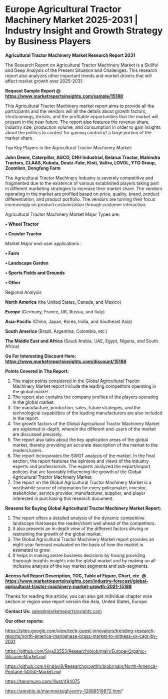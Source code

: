 # Europe Agricultural Tractor Machinery Market 2025-2031 | Industry Insight and Growth Strategy by Business Players

<strong>Agricultural Tractor Machinery Market Research Report 2031</strong>

The Research Report on Agricultural Tractor Machinery Market is a Skillful and Deep Analysis of the Present Situation and Challenges. This research report also analyzes other important trends and market drivers that will affect market growth over 2025-2031.

<strong>Request Sample Report @ <a href=https://www.marketreportsinsights.com/sample/15188>https://www.marketreportsinsights.com/sample/15188</a></strong>

This Agricultural Tractor Machinery market report aims to provide all the participants and the vendors will all the details about growth factors, shortcomings, threats, and the profitable opportunities that the market will present in the near future. The report also features the revenue share, industry size, production volume, and consumption in order to gain insights about the politics to contest for gaining control of a large portion of the market share.

Top Key Players in the Agricultural Tractor Machinery Market:

<strong>John Deere, Caterpillar, AGCO, CNH Industrial, Belarus Tractor, Mahindra Tractors, CLAAS, Kubota, Deutz-Fahr, Kioti, Valtra, LOVOL, YTO Group, Zoomlion, Dongfeng Farm</strong>

The Agricultural Tractor Machinery Industry is severely competitive and fragmented due to the existence of various established players taking part in different marketing strategies to increase their market share. The vendors operating in the market are profiled based on price, quality, brand, product differentiation, and product portfolio. The vendors are turning their focus increasingly on product customization through customer interaction.

Agricultural Tractor Machinery Market Major Types are:

<strong>• Wheel Tractor

• Crawler Tractor</strong>

Market Major end-user applications :

<strong>• Farm

• Landscape Garden

• Sports Fields and Grounds

• Other</strong>

Regional Analysis

</u><strong><b>North America</b></strong> (the United States, Canada, and Mexico)

<strong><b>Europe </b></strong>(Germany, France, UK, Russia, and Italy)

<strong><b>Asia-Pacific</b></strong> (China, Japan, Korea, India, and Southeast Asia)

<strong><b>South America</b></strong> (Brazil, Argentina, Colombia, etc.)

<strong><b>The Middle East and Africa</b></strong> (Saudi Arabia, UAE, Egypt, Nigeria, and South Africa)

<strong>Go For Interesting Discount Here: <a href=https://www.marketreportsinsights.com/discount/15188>https://www.marketreportsinsights.com/discount/15188</a></strong>

<strong>Points Covered in The Report:</strong>
<ol>
  <li>The major points considered in the Global Agricultural Tractor Machinery Market report include the leading competitors operating in the global market.</li>
  <li>The report also contains the company profiles of the players operating in the global market.</li>
  <li>The manufacture, production, sales, future strategies, and the technological capabilities of the leading manufacturers are also included in the report.</li>
  <li>The growth factors of the Global Agricultural Tractor Machinery Market are explained in-depth, wherein the different end-users of the market are discussed precisely.</li>
  <li>The report also talks about the key application areas of the global market, thereby providing an accurate description of the market to the readers/users.</li>
  <li>The report incorporates the SWOT analysis of the market. In the final section, the report features the opinions and views of the industry experts and professionals. The experts analyzed the export/import policies that are favorably influencing the growth of the Global Agricultural Tractor Machinery Market.</li>
  <li>The report on the Global Agricultural Tractor Machinery Market is a worthwhile source of information for every policymaker, investor, stakeholder, service provider, manufacturer, supplier, and player interested in purchasing this research document.</li>
</ol>
<strong>Reasons for Buying Global Agricultural Tractor Machinery Market Report:</strong>

<ol>
  <li>The report offers a detailed analysis of the dynamic competitive landscape that keeps the reader/client well ahead of the competitors.</li>
  <li>It also presents an in-depth view of the different factors driving or restraining the growth of the global market.</li>
  <li>The Global Agricultural Tractor Machinery Market report provides an eight-year forecast evaluated on the basis of how the market is estimated to grow.</li>
  <li>It helps in making aware business decisions by having providing thorough insights insights into the global market and by making an all-inclusive analysis of the key market segments and sub-segments.</li>
</ol>
<strong>Access full Report Description, TOC, Table of Figure, Chart, etc. @ <a href=https://www.marketreportsinsights.com/industry-forecast/global-agricultural-tractor-machinery-market-growth-2021-15188>https://www.marketreportsinsights.com/industry-forecast/global-agricultural-tractor-machinery-market-growth-2021-15188</a></strong>


Thanks for reading this article; you can also get individual chapter wise section or region wise report version like Asia, United States, Europe.

<strong>Contact Us:</strong>
sales@marketreportsinsights.com

<strong>Our other reports:</strong>

<a href=https://sites.google.com/view/tech-quest-innovators/trending-research-reports/north-america-manganese-brass-market-to-witness-xx-cagr-by-2031>https://sites.google.com/view/tech-quest-innovators/trending-research-reports/north-america-manganese-brass-market-to-witness-xx-cagr-by-2031</a>

<a href=https://github.com/Siya23553/Research/blob/main/Europe-Organic-Silicone-Market.md>https://github.com/Siya23553/Research/blob/main/Europe-Organic-Silicone-Market.md</a>

<a href=https://github.com/Hindavi8/Researchgrowthh/blob/main/North-America-Pentane-50/50-Market.md>https://github.com/Hindavi8/Researchgrowthh/blob/main/North-America-Pentane-50/50-Market.md</a>

<a href=https://tanomuno.com/illust/494075>https://tanomuno.com/illust/494075</a>

<a href=https://ameblo.jp/manmeetsigh/entry-12888519872.html>https://ameblo.jp/manmeetsigh/entry-12888519872.html</a>"
